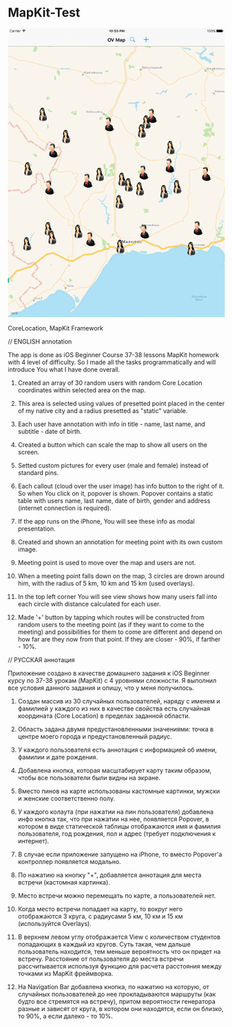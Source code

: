 # MapKit-Test

![Alt Text](https://github.com/5uper0/MapKit-Test/blob/master/Screenshots/MapKit-Test.gif)

CoreLocation, MapKit Framework

// ENGLISH annotation

The app is done as iOS Beginner Course 37-38 lessons MapKit homework with 4 level of difficulty. So I made all the tasks programmatically and will introduce You what I have done overall.

1. Created an array of 30 random users with random Core Location coordinates within selected area on the map. 

2. This area is selected using values of presetted point placed in the center of my native city and a radius presetted as "static" variable.

3. Each user have annotation with info in title - name, last name, and subtitle - date of birth.

4. Created a button which can scale the map to show all users on the screen.

5. Setted custom pictures for every user (male and female) instead of standard pins.

6. Each callout (cloud over the user image) has info button to the right of it. So when You click on it, popover is shown. Popover contains a static table with users name, last name, date of birth, gender and address (internet connection is required).

7. If the app runs on the iPhone, You will see these info as modal presentation.

8. Created and shown an annotation for meeting point with its own custom image.

9. Meeting point is used to move over the map and users are not.

10. When a meeting point falls down on the map, 3 circles are drown around him, with the radius of 5 km, 10 km and 15 km (used overlays).

11. In the top left corner You will see view shows how many users fall into each circle with distance calculated for each user.

12. Made '+' button by tapping which routes will be constructed from random users to the meeting point (as if they want to come to the meeting) and possibilities for them to come are different and depend on how far are they now from that point. If they are closer - 90%, if farther - 10%.

// РУССКАЯ аннотация

Приложение создано в качестве домашнего задания к iOS Beginner курсу по 37-38 урокам (MapKit) с 4 уровнями сложности. Я выполнил все условия данного задания и опишу, что у меня получилось.

1. Создан массив из 30 случайных пользователей, наряду с именем и фамилией у каждого из них в качестве свойства есть случайная координата (Core Location) в пределах заданной области.
 
2. Область задана двумя предустановленными значениями: точка в центре моего города и предустановленный радиус.
  
3. У каждого пользователя есть аннотация с информацией об имени, фамилии и дате рождения.
 
4. Добавлена кнопка, которая масштабирует карту таким образом, чтобы все пользователи были видны на экране.
 
5. Вместо пинов на карте использованы кастомные картинки, мужски и женские соответственно полу.
  
6. У каждого колаута (при нажатии на пин пользователя) добавлена инфо кнопка так, что при нажатии на нее, появляется Popover, в котором в виде статической таблицы отображаются имя и фамилия пользователя, год рождения, пол и адрес (требует подключения к интернет).
 
7. В случае если приложение запущено на iPhone, то вместо Popover'а контроллер появляется модально.
  
8. По нажатию на кнопку "+", добавляется аннотация для места встречи (кастомная картинка).
 
9. Место встречи можно перемещать по карте, а пользователей нет.
 
10. Когда место встречи попадает на карту, то вокруг него отображаются 3 круга, с радиусами 5 км, 10 км и 15 км (используйтся Overlays).
 
11. В верхнем левом углу отображается View с количеством студентов попадающих в каждый из кругов. Суть такая, чем дальше пользователь находится, тем меньше вероятность что он придет на встречу. Расстояние от пользователя до места встречи рассчитывается используя функцию для расчета расстояния между точками из MapKit фреймворка.
 
12. На Navigation Bar добавлена кнопка, по нажатию на которую, от случайных пользователей до нее прокладываются маршруты (как будто все стремятся на встречу), притом вероятности генератора разные и зависят от круга, в котором они находятся, если он близко, то 90%, а если далеко - то 10%.
